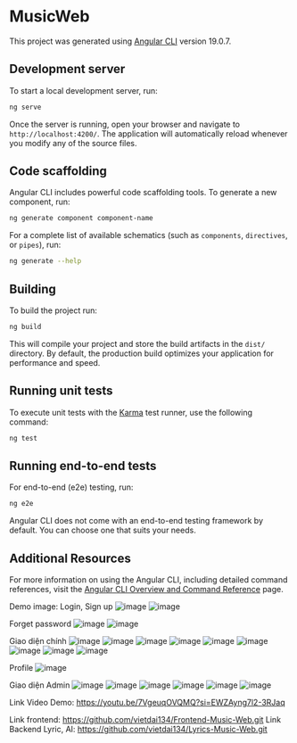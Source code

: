 # MusicWeb

This project was generated using [Angular CLI](https://github.com/angular/angular-cli) version 19.0.7.

## Development server

To start a local development server, run:

```bash
ng serve
```

Once the server is running, open your browser and navigate to `http://localhost:4200/`. The application will automatically reload whenever you modify any of the source files.

## Code scaffolding

Angular CLI includes powerful code scaffolding tools. To generate a new component, run:

```bash
ng generate component component-name
```

For a complete list of available schematics (such as `components`, `directives`, or `pipes`), run:

```bash
ng generate --help
```

## Building

To build the project run:

```bash
ng build
```

This will compile your project and store the build artifacts in the `dist/` directory. By default, the production build optimizes your application for performance and speed.

## Running unit tests

To execute unit tests with the [Karma](https://karma-runner.github.io) test runner, use the following command:

```bash
ng test
```

## Running end-to-end tests

For end-to-end (e2e) testing, run:

```bash
ng e2e
```


Angular CLI does not come with an end-to-end testing framework by default. You can choose one that suits your needs.

## Additional Resources

For more information on using the Angular CLI, including detailed command references, visit the [Angular CLI Overview and Command Reference](https://angular.dev/tools/cli) page.

Demo image:
Login, Sign up
![image](https://github.com/user-attachments/assets/2acc7439-d95b-4cb0-9cb2-ee98225e0280)
![image](https://github.com/user-attachments/assets/20efd70d-801f-4b9d-93da-8437ed5e48c0)

Forget password
![image](https://github.com/user-attachments/assets/660cb7a4-0fd4-462f-9d2a-00deca5feb4b)
![image](https://github.com/user-attachments/assets/b3597d24-b70f-4c83-b400-d5bddf269ab4)

Giao diện chính
![image](https://github.com/user-attachments/assets/baef5006-f79e-4c01-9d5c-16a1aeb5b9e4)
![image](https://github.com/user-attachments/assets/ae00c85c-38cb-424c-9a4d-d4cddd2fc0a9)
![image](https://github.com/user-attachments/assets/5962e88d-a2d9-4619-84e7-1fa76579881d)
![image](https://github.com/user-attachments/assets/1a51c35b-e3ee-4a97-b4ee-17d896eeeefc)
![image](https://github.com/user-attachments/assets/9abc2767-7693-4a15-838e-0914be700506)
![image](https://github.com/user-attachments/assets/f92ed05b-25a2-4ceb-953b-fed700918d03)
![image](https://github.com/user-attachments/assets/6dfbef36-a990-4267-bf00-2481b333298b)
![image](https://github.com/user-attachments/assets/d1ba325e-674e-4783-bf7a-3f7148617d49)
![image](https://github.com/user-attachments/assets/87924a34-44d7-4306-860a-3fd35af3948d)

Profile
![image](https://github.com/user-attachments/assets/8349bf55-cfd6-432e-a422-9b5ff73f3292)

Giao diện Admin
![image](https://github.com/user-attachments/assets/629b73c2-c177-4a62-8df4-05c5d7504dc4)
![image](https://github.com/user-attachments/assets/14b85e45-c15d-4ece-ba85-af2a7f120f8c)
![image](https://github.com/user-attachments/assets/f59bae2b-17c9-4ccd-9636-f4ebbfc43711)
![image](https://github.com/user-attachments/assets/4cf20234-4c1e-4128-bb32-530f1705d9fc)
![image](https://github.com/user-attachments/assets/af97c74e-2d1c-4b1b-a165-5752caca586b)
![image](https://github.com/user-attachments/assets/1a7a47d7-e338-4b68-b716-3e94c5fca8c3)

Link Video Demo: https://youtu.be/7VgeuqOVQMQ?si=EWZAyng7l2-3RJaq

Link frontend: https://github.com/vietdai134/Frontend-Music-Web.git
Link Backend Lyric, AI: https://github.com/vietdai134/Lyrics-Music-Web.git
